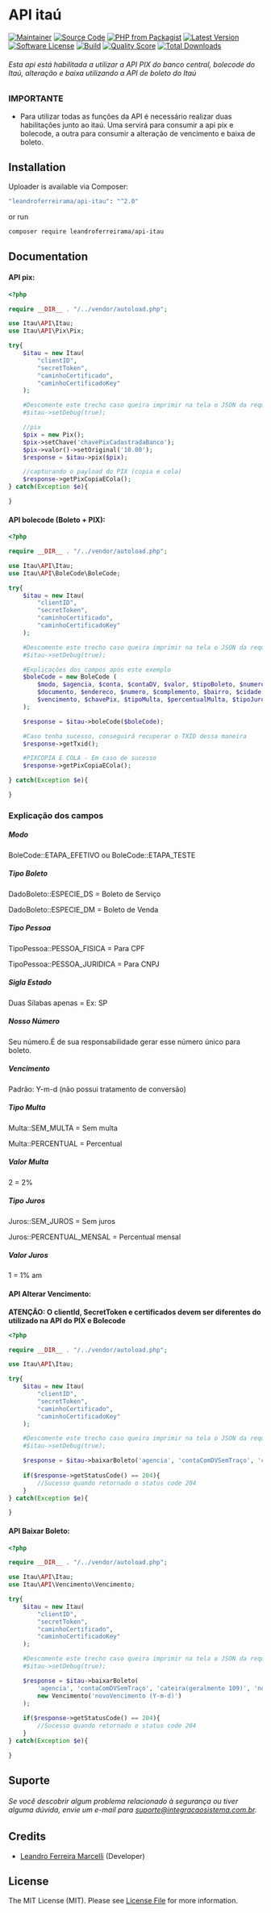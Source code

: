 
# API itaú


[![Maintainer](http://img.shields.io/badge/maintainer-@leandroferreirama-blue.svg?style=flat-square)](https://twitter.com/leandroferreirama)
[![Source Code](http://img.shields.io/badge/source-leandroferreirama/api%E2%80%93itau-blue.svg?style=flat-square)](https://github.com/leandroferreirama/api-itau)
[![PHP from Packagist](https://img.shields.io/packagist/php-v/leandroferreirama/api-itau.svg?style=flat-square)](https://packagist.org/packages/leandroferreirama/api-itau)
[![Latest Version](https://img.shields.io/github/release/leandroferreirama/api-itau.svg?style=flat-square)](https://github.com/leandroferreirama/api-itau/releases)
[![Software License](https://img.shields.io/badge/license-MIT-brightgreen.svg?style=flat-square)](LICENSE)
[![Build](https://img.shields.io/scrutinizer/build/g/leandroferreirama/api-itau.svg?style=flat-square)](https://scrutinizer-ci.com/g/leandroferreirama/api-itau)
[![Quality Score](https://img.shields.io/scrutinizer/g/leandroferreirama/api-itau.svg?style=flat-square)](https://scrutinizer-ci.com/g/leandroferreirama/api-itau)
[![Total Downloads](https://img.shields.io/packagist/dt/leandroferreirama/api-itau.svg?style=flat-square)](https://packagist.org/packages/leandroferreirama/api-itau)



###### Esta api está habilitada a utilizar a API PIX do banco central, bolecode do Itaú, alteração e baixa utilizando a API de boleto do Itaú


### IMPORTANTE

- Para utilizar todas as funções da API é necessário realizar duas habilitações junto ao itaú. Uma servirá para consumir a api pix e bolecode, a outra para consumir a alteração de vencimento e baixa de boleto.


## Installation

Uploader is available via Composer:

```bash
"leandroferreirama/api-itau": "^2.0"
```

or run

```bash
composer require leandroferreirama/api-itau
```


## Documentation

#### API pix:

```php
<?php

require __DIR__ . "/../vendor/autoload.php";

use Itau\API\Itau;
use Itau\API\Pix\Pix;

try{
    $itau = new Itau(
        "clientID",
        "secretToken",
        "caminhoCertificado",
        "caminhoCertificadoKey"
    );

    #Descomente este trecho caso queira imprimir na tela o JSON da requisição
    #$itau->setDebug(true);

    //pix
    $pix = new Pix();
    $pix->setChave('chavePixCadastradaBanco');
    $pix->valor()->setOriginal('10.00');
    $response = $itau->pix($pix);

    //capturando o payload do PIX (copia e cola)
    $response->getPixCopiaECola();
} catch(Exception $e){

}
```

#### API bolecode (Boleto + PIX):

```php
<?php

require __DIR__ . "/../vendor/autoload.php";

use Itau\API\Itau;
use Itau\API\BoleCode\BoleCode;

try{
    $itau = new Itau(
        "clientID",
        "secretToken",
        "caminhoCertificado",
        "caminhoCertificadoKey"
    );

    #Descomente este trecho caso queira imprimir na tela o JSON da requisição
    #$itau->setDebug(true);

    #Explicações dos campos após este exemplo
    $boleCode = new BoleCode (
        $modo, $agencia, $conta, $contaDV, $valor, $tipoBoleto, $numeroDocumento, $nome, $tipoPessoa,
        $documento, $endereco, $numero, $complemento, $bairro, $cidade, $siglaEstado, $cep, $nossoNumero,
        $vencimento, $chavePix, $tipoMulta, $percentualMulta, $tipoJuros, $percentualJuros
    );

    $response = $itau->boleCode($boleCode);

    #Caso tenha sucesso, conseguirá recuperar o TXID dessa maneira
    $response->getTxid();

    #PIXCOPIA E COLA - Em caso de sucesso
    $response->getPixCopiaECola();

} catch(Exception $e){

}
```

### Explicação dos campos

##### Modo
BoleCode::ETAPA_EFETIVO ou BoleCode::ETAPA_TESTE

##### Tipo Boleto
DadoBoleto::ESPECIE_DS = Boleto de Serviço

DadoBoleto::ESPECIE_DM = Boleto de Venda

##### Tipo Pessoa
TipoPessoa::PESSOA_FISICA = Para CPF

TipoPessoa::PESSOA_JURIDICA = Para CNPJ

##### Sigla Estado
Duas Sílabas apenas = Ex: SP

##### Nosso Número
Seu número.É de sua responsabilidade gerar esse número único para boleto.

##### Vencimento
Padrão: Y-m-d (não possui tratamento de conversão)

##### Tipo Multa
Multa::SEM_MULTA = Sem multa

Multa::PERCENTUAL = Percentual

##### Valor Multa
2 = 2%

##### Tipo Juros
Juros::SEM_JUROS = Sem juros

Juros::PERCENTUAL_MENSAL = Percentual mensal

##### Valor Juros
1 = 1% am

#### API Alterar Vencimento:

**ATENÇÃO: O clientId, SecretToken e certificados devem ser diferentes do utilizado na API do PIX e Bolecode**

```php
<?php

require __DIR__ . "/../vendor/autoload.php";

use Itau\API\Itau;

try{
    $itau = new Itau(
        "clientID",
        "secretToken",
        "caminhoCertificado",
        "caminhoCertificadoKey"
    );

    #Descomente este trecho caso queira imprimir na tela o JSON da requisição
    #$itau->setDebug(true);

    $response = $itau->baixarBoleto('agencia', 'contaComDVSemTraço', 'cateira(geralmente 109)', 'nossoNumeroSemDV');
    
    if($response->getStatusCode() == 204){
        //Sucesso quando retornado o status code 204
    }
} catch(Exception $e){

}
```

#### API Baixar Boleto:
```php
<?php

require __DIR__ . "/../vendor/autoload.php";

use Itau\API\Itau;
use Itau\API\Vencimento\Vencimento;

try{
    $itau = new Itau(
        "clientID",
        "secretToken",
        "caminhoCertificado",
        "caminhoCertificadoKey"
    );

    #Descomente este trecho caso queira imprimir na tela o JSON da requisição
    #$itau->setDebug(true);

    $response = $itau->baixarBoleto(
        'agencia', 'contaComDVSemTraço', 'cateira(geralmente 109)', 'nossoNumeroSemDV',
        new Vencimento('novoVencimento (Y-m-d)')
    );
    
    if($response->getStatusCode() == 204){
        //Sucesso quando retornado o status code 204
    }
} catch(Exception $e){

}
```



## Suporte

###### Se você descobrir algum problema relacionado à segurança ou tiver alguma dúvida, envie um e-mail para suporte@integracaosistema.com.br.

## Credits

- [Leandro Ferreira Marcelli](https://github.com/leandroferreirama) (Developer)

## License

The MIT License (MIT). Please see [License File](https://github.com/leandroferreirama/api-itau/blob/master/LICENSE) for more information.